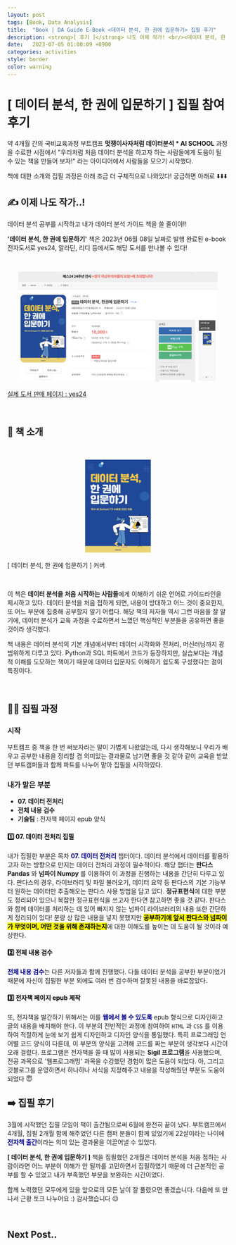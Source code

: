 ```yaml
---
layout: post
tags: [Book, Data Analysis]
title:  "Book | DA Guide E-Book <데이터 분석, 한 권에 입문하기> 집필 후기"
description: <strong>[ 후기 ]</strong> 나도 이제 작가! <br/><데이터 분석, 한 권에 입문하기> 집필 참여 후기<br/><br/><img src='/assets/img/book_data_ai/book.png' width='100%'>
date:   2023-07-05 01:00:09 +0900
categories: activities
style: border
color: warning
---
```

# [ 데이터 분석, 한 권에 입문하기 ] 집필 참여 후기

약 4개월 간의 국비교육과정 부트캠프 <strong>멋쟁이사자처럼 데이터분석 * AI SCHOOL</strong> 과정을 수료한 시점에서 "우리처럼 처음 데이터 분석을 하고자 하는 사람들에게 도움이 될 수 있는 책을 만들어 보자!" 라는 아이디어에서 사람들을 모으기 시작했다. 

책에 대한 소개와 집필 과정은 아래 조금 더 구체적으로 나와있다! 궁금하면 아래로 ⬇️⬇️⬇️

<h2 class='line-mark-blue'>✍️ 이제 나도 작가..!</h2>

데이터 분석 공부를 시작하고 내가 데이터 분석 가이드 책을 쓸 줄이야!!

<strong>'데이터 분석, 한 권에 입문하기'</strong> 책은 2023년 06월 08일 날짜로 발행 완료된 e-book 전자도서로 yes24, 알라딘, 리디 등에서도 해당 도서를 만나볼 수 있다!

<br/>

<p align='center'><img src='/assets/img/book_data_ai/book.png' width='90%'><figcaption><a href='https://www.yes24.com/Product/Goods/119653445'>실제 도서 판매 페이지 : yes24</a></figcaption></p>

<br/>

<h2 class='line-mark-blue'>📖 책 소개</h2>

<br/>

<p align='center'><img src='/assets/img/book_data_ai/book_cover.png' width='30%'><figcaption>[ 데이터 분석, 한 권에 입문하기 ] 커버</figcaption></p>

<br/>

이 책은 <strong>데이터 분석을 처음 시작하는 사람들</strong>에게 이해하기 쉬운 언어로 가이드라인을 제시하고 있다.
데이터 분석을 처음 접하게 되면, 내용이 방대하고 어느 것이 중요한지, 또 어느 부분에 집중해 공부할지 알기 어렵다. 해당 책의 저자들 역시 그런 마음을 잘 알기에, 데이터 분석가 교육 과정을 수료하면서 느꼈던 핵심적인 부분들을 공유하면 좋을 것이라 생각했다.

책 내용은 데이터 분석의 기본 개념에서부터 데이터 시각화와 전처리, 머신러닝까지 광범위하게 다루고 있다. Python과 SQL 파트에서 코드가 등장하지만, 실습보다는 개념적 이해를 도모하는 책이기 때문에 데이터 입문자도 이해하기 쉽도록 구성했다는 점이 특징이다. 

<br/>

<h2 class='line-mark-blue'>🏃‍♀️ 집필 과정</h2>

<h3 class='line-mark-gray'>시작</h3>

부트캠프 중 책을 한 번 써보자라는 말이 가볍게 나왔었는데, 다시 생각해보니 
우리가 배우고 공부한 내용을 정리할 겸 의미있는 결과물로 남기면 좋을 것 같아 같이 교육을 받았던 부트캠퍼들과 함께 파트를 나누어 맡아 집필을 시작하였다. 


<h3 class='line-mark-gray'>내가 맡은 부분</h3>

- **07. 데이터 전처리**
- **전체 내용 검수**
- **기술팀** : 전자책 페이지 epub 양식

<h4><font color='black'>1️⃣ 07.  데이터 전처리 집필</font></h4>
내가 집필한 부분은 목차 <strong><font color='darkblue'>07. 데이터 전처리</font></strong> 챕터이다. 데이터 분석에서 데이터를 활용하고자 하는 방향으로 만지는 데이터 전처리 과정이 필수적이다. 해당 챕터는 <strong>판다스 Pandas</strong> 와 <strong>넘파이 Numpy</strong> 를 이용하여 이 과정을 진행하는 내용을 간단히 다루고 있다. 판다스의 경우, 라이브러리 및 파일 불러오기, 데이터 요약 등 판다스의 기본 기능부터 원하는 데이터만 추출해오는 판다스 사용 방법을 담고 있다. <strong>정규표현식</strong>에 대한 부분도 정리되어 있으니 복잡한 정규표현식을 쓰고자 한다면 참고하면 좋을 것 같다. 판다스와 함께 데이터를 처리하는 데 있어 빠지지 않는 넘파이 라이브러리의 내용 또한 간단하게 정리되어 있다! 분량 상 많은 내용을 넣지 못했지만 <strong><mark color='#FDEBEB'>공부하기에 앞서 판다스와 넘파이가 무엇이며, 어떤 것을 위해 존재하는지</mark></strong>에 대한 이해도를 높이는 데 도움이 될 것이라 예상한다. 

<h4><font color='black'>2️⃣ 전체 내용 검수</font></h4>
<strong><font color='darkblue'>전체 내용 검수</font></strong>는 다른 저자들과 함께 진행했다. 다들 데이터 분석을 공부한 부분이었기 때문에 자신이 집필한 부분 외에도 여러 번 검수하며 잘못된 내용을 바로잡았다. 

<h4><font color='black'>3️⃣ 전자책 페이지 epub 제작</font></h4>
또, 전자책을 발간하기 위해서는 이를 <strong><font color='darkblue'>웹에서 볼 수 있도록</font></strong> epub 형식으로 디자인하고 글의 내용을 배치해야 한다. 이 부분의 전반적인 과정에 참여하여 <code>HTML</code> 과 <code>CSS</code> 를 이용하여 적절하게 눈에 보기 쉽게 디자인하고 디자인 양식을 통일했다. 특히 프로그래밍 언어별 코드 양식이 다른데, 이 부분의 양식을 고려해 코드를 짜는 부분이 생각보다 시간이 오래 걸렸다. 프로그램은 전자책을 쓸 때 많이 사용되는 <strong>Sigil 프로그램</strong>을 사용했으며, 전공 과목으로 '웹프로그래밍' 과목을 수강했던 경험이 많은 도움이 되었다. 아, 그리고 깃블로그를 운영하면서 하나하나 서식을 지정해주고 내용을 작성해줬던 부분도 도움이 되었다 😇

<br/>

<h2 class='line-mark-blue'>➡️ 집필 후기</h2>
3월에 시작했던 집필 모임이 책이 출간됨으로써 6월에 완전히 끝이 났다. 부트캠프에서 4개월, 집필 2개월 함께 해주었던 다른 캠퍼 분들이 함께 있었기에 22살이라는 나이에 <font color='darkblue'><strong>전자책 출간</strong></font>이라는 의미 있는 결과물을 이끌어낼 수 있었다. 

**[ 데이터 분석, 한 권에 입문하기 ]** 책을 집필했던 2개월은 데이터 분석을 처음 접하는 사람이라면 어느 부분이 이해가 안 될까를 고민하면서 집필하였기 때문에 더 근본적인 공부를 할 수 있었고 내가 부족했던 부분을 보완하는 시간이었다.  

함께 노력했던 모두에게 있을 앞으로의 모든 날이 잘 풀렸으면 좋겠습니다. 다음에 또 만나서 근황 토크 나누어요 :) 감사했습니다 😌




<br>

## Next Post..
